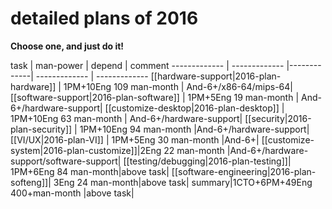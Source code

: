 # detailed plans of 2016

**Choose one, and just do it!**

task  | man-power | depend | comment
------------- | ------------- |-------------| ------------- | -------------
[[hardware-support|2016-plan-hardware]] | 1PM+10Eng 109 man-month | And-6+/x86-64/mips-64|
[[software-support|2016-plan-software]] | 1PM+5Eng 19 man-month | And-6+/hardware-support|
[[customize-desktop|2016-plan-desktop]]  | 1PM+10Eng 63 man-month  | And-6+/hardware-support|
[[security|2016-plan-security]] | 1PM+10Eng 94 man-month  |And-6+/hardware-support|
[[VI/UX|2016-plan-VI]] | 1PM+5Eng 30 man-month |And-6+|
[[customize-system|2016-plan-customize]]|2Eng 22 man-month |And-6+/hardware-support/software-support|
[[testing/debugging|2016-plan-testing]]| 1PM+6Eng 84 man-month|above task|
[[software-engineering|2016-plan-softeng]]| 3Eng 24 man-month|above task|
summary|1CTO+6PM+49Eng 400+man-month |above task|
